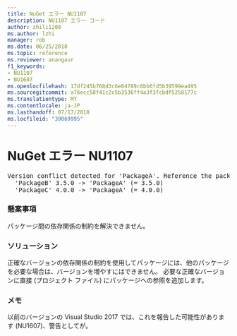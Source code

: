 ```yaml
---
title: NuGet エラー NU1107
description: NU1107 エラー コード
author: zhili1208
ms.author: lzhi
manager: rob
ms.date: 06/25/2018
ms.topic: reference
ms.reviewer: anangaur
f1_keywords:
- NU1107
- NU1607
ms.openlocfilehash: 17df245b768d3c6e04789c6bb6fd5b39599ea495
ms.sourcegitcommit: a76ecc58f41c2c5b3536ff4a3f3fcbdf5258177c
ms.translationtype: MT
ms.contentlocale: ja-JP
ms.lasthandoff: 07/17/2018
ms.locfileid: "39069995"
---
```

# <a name="nuget-error-nu1107"></a>NuGet エラー NU1107

<pre>Version conflict detected for 'PackageA'. Reference the package directly from the project to resolve this issue.<br/>  'PackageB' 3.5.0 -> 'PackageA' (= 3.5.0)<br/>  'PackageC' 4.0.0 -> 'PackageA' (= 4.0.0)</pre>

### <a name="issue"></a>懸案事項
パッケージ間の依存関係の制約を解決できません。

### <a name="solution"></a>ソリューション
正確なバージョンの依存関係の制約を使用してパッケージには、他のパッケージを必要な場合は、バージョンを増やすにはできません。 必要な正確なバージョンに直接 (プロジェクト ファイル) にパッケージへの参照を追加します。

### <a name="note"></a>メモ
以前のバージョンの Visual Studio 2017 では、これを報告した可能性があります (NU1607)、警告としてが。
